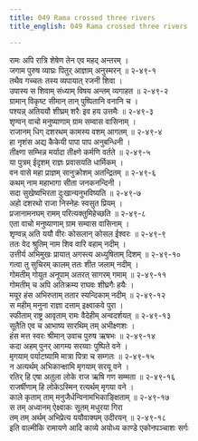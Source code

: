 ```yaml
---
title: 049 Rama crossed three rivers
title_english: 049 Rama crossed three rivers

---
```

रामः अपि रात्रि शेषेण तेन एव महद् अन्तरम् ।  
जगाम पुरुष व्याघ्रः पितुर् आज्ञाम् अनुस्मरन् ॥ २-४९-१  
तथैव गच्चतः तस्य व्यपायात् रजनी शिवा ।  
उपास्य स शिवाम् संध्याम् विषय अन्तम् व्यगाहत ॥ २-४९-२  
ग्रामान् विकृष्ट सीमान् तान् पुष्पितानि वनानि च ।  
पश्यन्न् अतिययौ शीघ्रम् शरैः इव हय उत्तमैः ॥ २-४९-३  
शृण्वन् वाचो मनुष्याणाम् ग्राम सम्वास वासिनाम् ।  
राजानम् धिग् दशरथम् कामस्य वशम् आगतम् ॥ २-४९-४  
हा नृशंस अद्य कैकेयी पापा पाप अनुबन्धिनी ।  
तीक्ष्णा सम्भिन्न मर्यादा तीक्ष्णे कर्मणि वर्तते ॥ २-४९-५  
या पुत्रम् ईदृशम् राज्ञः प्रवासयति धार्मिकम् ।  
वन वासे महा प्राज्ञम् सानुक्रोशम् अतन्द्रितम् ॥ २-४९-६  
कथम् नाम महाभागा सीता जनकनन्दिनी ।  
सदा सुखेष्वभिरता दुःखान्यनुभविष्यति ॥ २-४९-७  
अहो दशरथो राजा निस्नेहः स्वसुत प्रियम् ।  
प्रजानामनघम् रामम् परित्यक्तुमिहेच्छति ॥ २-४९-८  
एता वाचो मनुष्याणाम् ग्राम सम्वास वासिनाम् ।  
शृण्वन्न् अति ययौ वीरः कोसलान् कोसल ईश्वरः ॥ २-४९-९  
ततः वेद श्रुतिम् नाम शिव वारि वहाम् नदीम् ।  
उत्तीर्य अभिमुखः प्रायात् अगस्त्य अध्युषिताम् दिशम् ॥ २-४९-१०  
गत्वा तु सुचिरम् कालम् ततः शीत जलाम् नदीम् ।  
गोमतीम् गोयुत अनूपाम् अतरत् सागरम् गमाम् ॥ २-४९-११  
गोमतीम् च अपि अतिक्रम्य राघवः शीघ्रगैः हयैः ।  
मयूर हंस अभिरुताम् ततार स्यन्दिकाम् नदीम् ॥ २-४९-१२  
स महीम् मनुना राज्ञा दत्ताम् इक्ष्वाकवे पुरा ।  
स्फीताम् राष्ट्र आवृताम् रामः वैदेहीम् अन्वदर्शयत् ॥ २-४९-१३  
सूतैति एव च आभाष्य सारथिम् तम् अभीक्ष्णशः ।  
हंस मत्त स्वरः श्रीमान् उवाच पुरुष ऋषभः ॥ २-४९-१४  
कदा अहम् पुनर् आगम्य सरय्वाः पुष्पिते वने ।  
मृगयाम् पर्याटष्यामि मात्रा पित्रा च सम्गतः ॥ २-४९-१५  
न अत्यर्थम् अभिकान्क्षामि मृगयाम् सरयू वने ।  
रतिर् हि एषा अतुला लोके राज ऋषि गण सम्मता ॥ २-४९-१६  
राजर्षीणाम् हि लोकेऽस्मिन् रत्यर्थम् मृगया वने ।  
काले कृताम् ताम् मनुजैर्धन्विनामभिकाङ्क्षिताम् ॥ २-४९-१७  
स तम् अध्वानम् ऐक्ष्वाकः सूतम् मधुरया गिरा  
तम् तम् अर्थम् अभिप्रेत्य ययौवाक्यम् उदीरयन् ॥ २-४९-१८  
इति वाल्मीकि रामायणे आदि काव्ये अयोध्य काण्डे एकोनपञ्चाशः सर्गः